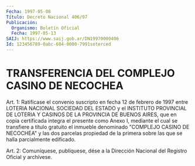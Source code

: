 ```yaml
---
Fecha: 1997-05-08
Título: Decreto Nacional 406/97
Publicación:
  Organismo: Boletín Oficial
  Fecha: 1997-05-13
SAIJ: https://www.saij.gob.ar/DN19970000406
Id: 123456789-0abc-604-0000-7991soterced
---
```

# TRANSFERENCIA DEL COMPLEJO CASINO DE NECOCHEA

<a id="1"></a>
Art. 1: Ratifícase  el  convenio  suscripto  en  fecha  12 de febrero  de  1997  entre  LOTERIA NACIONAL SOCIEDAD DEL ESTADO y el INSTITUTO PROVINCIAL DE LOTERIA Y CASINOS DE LA PROVINCIA DE BUENOS AIRES, que en copia certificada  integra  el presente como Anexo I, mediante  el  cual  se  transfiere  a título gratuito  el  inmueble denominado  "COMPLEJO  CASINO  DE  NECOCHEA"  y  las  dos  parcelas propiedad  de  la  primera  sobre  las que  se  halla  parcialmente edificado.

<a id="2"></a>
Art. 2: Comuníquese, publíquese, dése  a la Dirección Nacional del Registro  Oficial y archívese.